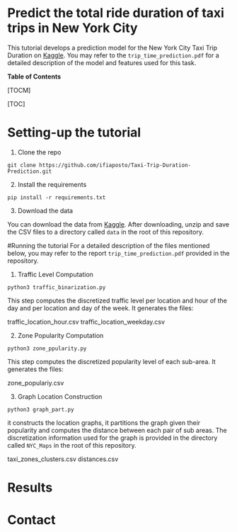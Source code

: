 # Predict the total ride duration of taxi trips in New York City

This tutorial develops a prediction model for the New York City Taxi Trip Duration on [Kaggle](https://www.kaggle.com/c/10-718-2019s). You may refer to the `trip_time_prediction.pdf` for a detailed description of the model and features used for this task.


**Table of Contents**

[TOCM]

[TOC]
# Setting-up the tutorial
1. Clone the repo

```
git clone https://github.com/ifiaposto/Taxi-Trip-Duration-Prediction.git
```
2. Install the requirements

```
pip install -r requirements.txt
```
3. Download the data

You can download the data from [Kaggle](https://www.kaggle.com/c/10-718-2019s). After downloading, unzip and save the CSV files to a directory called `data` in the root of this repository.

#Running the tutorial
For a detailed description of the files mentioned below, you may refer to the   report `trip_time_prediction.pdf` provided in the repository.

1. Traffic Level Computation

```
python3 traffic_binarization.py
```
This step computes the discretized traffic level per location and hour of the day and per location and day of the week. It generates the files:

traffic_location_hour.csv
traffic_location_weekday.csv

2. Zone Popularity Computation

```
python3 zone_ppularity.py
```
This step computes the discretized popularity level of each sub-area. It generates the files:

zone_populariy.csv

3. Graph Location Construction

```
python3 graph_part.py
```
it constructs the location graphs, it partitions the graph given their popularity and computes the distance between each pair of sub areas. The discretization information used for the graph is provided in the directory called `NYC_Maps` in the root of this repository. 

taxi_zones_clusters.csv
distances.csv

# Results

# Contact







